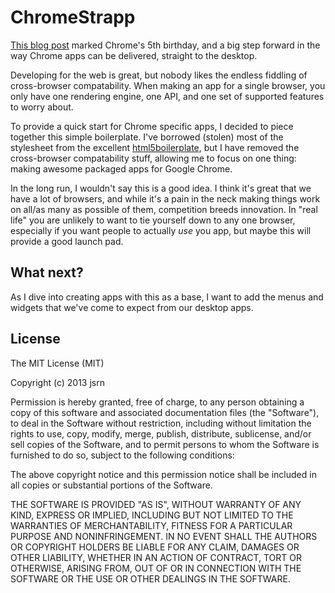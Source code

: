 # ChromeStrapp

[This blog post](http://chrome.blogspot.co.uk/2013/09/a-new-breed-of-chrome-apps.html) marked Chrome's 5th birthday, and a big step forward in the way Chrome apps can be delivered, straight to the desktop.

Developing for the web is great, but nobody likes the endless fiddling of cross-browser compatability. When making an app for a single browser, you only have one rendering engine, one API, and one set of supported features to worry about.

To provide a quick start for Chrome specific apps, I decided to piece together this simple boilerplate. I've borrowed (stolen) most of the stylesheet from the excellent [html5boilerplate](http://html5boilerplate.com/), but I have removed the cross-browser compatability stuff, allowing me to focus on one thing: making awesome packaged apps for Google Chrome.

In the long run, I wouldn't say this is a good idea. I think it's great that we have a lot of browsers, and while it's a pain in the neck making things work on all/as many as possible of them, competition breeds innovation. In "real life" you are unlikely to want to tie yourself down to any one browser, especially if you want people to actually *use* you app, but maybe this will provide a good launch pad.

## What next?

As I dive into creating apps with this as a base, I want to add the menus and widgets that we've come to expect from our desktop apps.

## License

The MIT License (MIT)

Copyright (c) 2013 jsrn

Permission is hereby granted, free of charge, to any person obtaining a copy of
this software and associated documentation files (the "Software"), to deal in
the Software without restriction, including without limitation the rights to
use, copy, modify, merge, publish, distribute, sublicense, and/or sell copies of
the Software, and to permit persons to whom the Software is furnished to do so,
subject to the following conditions:

The above copyright notice and this permission notice shall be included in all
copies or substantial portions of the Software.

THE SOFTWARE IS PROVIDED "AS IS", WITHOUT WARRANTY OF ANY KIND, EXPRESS OR
IMPLIED, INCLUDING BUT NOT LIMITED TO THE WARRANTIES OF MERCHANTABILITY, FITNESS
FOR A PARTICULAR PURPOSE AND NONINFRINGEMENT. IN NO EVENT SHALL THE AUTHORS OR
COPYRIGHT HOLDERS BE LIABLE FOR ANY CLAIM, DAMAGES OR OTHER LIABILITY, WHETHER
IN AN ACTION OF CONTRACT, TORT OR OTHERWISE, ARISING FROM, OUT OF OR IN
CONNECTION WITH THE SOFTWARE OR THE USE OR OTHER DEALINGS IN THE SOFTWARE.
